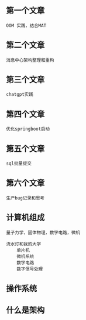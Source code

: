 ## 第一个文章
    OOM 实践，结合MAT

## 第二个文章
    消息中心架构整理和重构

## 第三个文章
    chatgpt实践
    
## 第四个文章
    优化springboot启动
        
## 第五个文章
    sql批量提交

## 第六个文章
    生产bug记录和思考
    
## 计算机组成
    量子力学，固体物理，数字电路，微机

    流水灯和我的大学
        单片机
        微机系统
        数字电路
        数字信号处理
        
## 操作系统    

## 什么是架构
            


